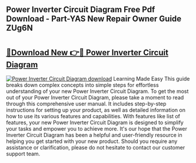 ## Power Inverter Circuit Diagram Free Pdf Download - Part-YAS New Repair Owner Guide ZUg6N

# <h2><a href="http://dfouiwv.blite.top/?on=Power+Inverter+Circuit+Diagram">🔗Download New 👉🔴 Power Inverter Circuit Diagram</a></h2>

[![Power Inverter Circuit Diagram download](https://i.imgur.com/lujVjoI.png)](http://dfouiwv.blite.top/?on=Power+Inverter+Circuit+Diagram)
Learning Made Easy This guide breaks down complex concepts into simple steps for effortless understanding of your new Power Inverter Circuit Diagram. To get the most out of your Power Inverter Circuit Diagram, please take a moment to read through this comprehensive user manual. It includes step-by-step instructions for setting up your product, as well as detailed information on how to use its various features and capabilities. With features like list of features, your new Power Inverter Circuit Diagram is designed to simplify your tasks and empower you to achieve more. It's our hope that the Power Inverter Circuit Diagram has been a helpful and user-friendly resource in helping you get started with your new product. Should you require any assistance or clarification, please do not hesitate to contact our customer support team.
